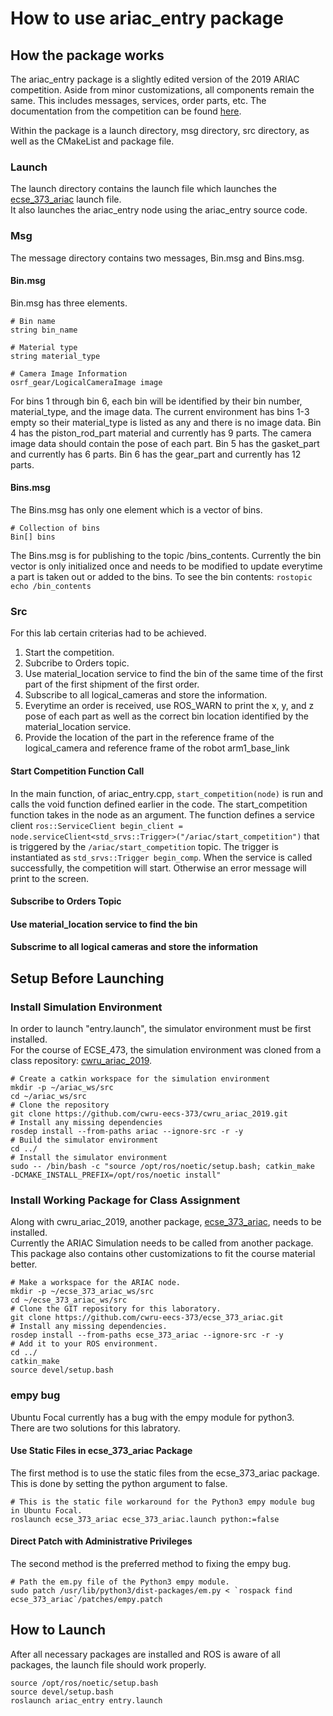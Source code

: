# How to use ariac_entry package

## How the package works
The ariac_entry package is a slightly edited version of the 2019 ARIAC competition. Aside from minor customizations, all components remain the same.
This includes messages, services, order parts, etc. The documentation from the competition can be found [here](https://bitbucket.org/osrf/ariac/wiki/2019/documentation).

Within the package is a launch directory, msg directory, src directory, as well as the CMakeList and package file.

### Launch
The launch directory contains the launch file which launches the [ecse_373_ariac](https://github.com/cwru-eecs-373/ecse_373_ariac/tree/noetic-devel/ecse_373_ariac) launch file. <br>
It also launches the ariac_entry node using the ariac_entry source code.

### Msg
The message directory contains two messages, Bin.msg and Bins.msg. 

#### Bin.msg
Bin.msg has three elements.
```
# Bin name
string bin_name

# Material type
string material_type

# Camera Image Information
osrf_gear/LogicalCameraImage image
```
For bins 1 through bin 6, each bin will be identified by their bin number, material_type, and the image data. The current environment has bins 1-3 empty so their material_type is listed as any and there is no image data. Bin 4 has the piston_rod_part material and currently has 9 parts. The camera image data should contain the pose of each part. Bin 5 has the gasket_part and currently has 6 parts. Bin 6 has the gear_part and currently has 12 parts.

#### Bins.msg
The Bins.msg has only one element which is a vector of bins.
```
# Collection of bins
Bin[] bins
```
The Bins.msg is for publishing to the topic /bins_contents. Currently the bin vector is only initialized once and needs to be modified to update everytime a part is taken out or added to the bins. To see the bin contents: `rostopic echo /bin_contents`

### Src
For this lab certain criterias had to be achieved.
1. Start the competition.
2. Subcribe to Orders topic.
3. Use material_location service to find the bin of the same time of the first part of the first shipment of the first order.
4. Subscribe to all logical_cameras and store the information.
5. Everytime an order is received, use ROS_WARN to print the x, y, and z pose of each part as well as the correct bin location identified by the material_location service.
6. Provide the location of the part in the reference frame of the logical_camera and reference frame of the robot arm1_base_link

#### Start Competition Function Call
In the main function, of ariac_entry.cpp, `start_competition(node)` is run and calls the void function defined earlier in the code. The start_competition function takes in the node as an argument. The function defines a service client `ros::ServiceClient begin_client = node.serviceClient<std_srvs::Trigger>("/ariac/start_competition")` that is triggered by the `/ariac/start_competition` topic. The trigger is instantiated as `std_srvs::Trigger begin_comp`.
When the service is called successfully, the competition will start. Otherwise an error message will print to the screen.

#### Subscribe to Orders Topic

#### Use material_location service to find the bin
#### Subscrime to all logical cameras and store the information

## Setup Before Launching
### Install Simulation Environment
In order to launch "entry.launch", the simulator environment must be first installed.<br>
For the course of ECSE_473, the simulation environment was cloned from a class repository: [cwru_ariac_2019](https://github.com/cwru-eecs-373/cwru_ariac_2019).
```
# Create a catkin workspace for the simulation environment
mkdir -p ~/ariac_ws/src
cd ~/ariac_ws/src
# Clone the repository
git clone https://github.com/cwru-eecs-373/cwru_ariac_2019.git
# Install any missing dependencies
rosdep install --from-paths ariac --ignore-src -r -y
# Build the simulator environment
cd ../
# Install the simulator environment
sudo -- /bin/bash -c "source /opt/ros/noetic/setup.bash; catkin_make
-DCMAKE_INSTALL_PREFIX=/opt/ros/noetic install"
```
### Install Working Package for Class Assignment
Along with cwru_ariac_2019, another package, [ecse_373_ariac](https://github.com/cwru-eecs-373/ecse_373_ariac/tree/noetic-devel/ecse_373_ariac), needs to be installed.<br>
Currently the ARIAC Simulation needs to be called from another package.<br>
This package also contains other customizations to fit the course material better.<br>
```
# Make a workspace for the ARIAC node.
mkdir -p ~/ecse_373_ariac_ws/src
cd ~/ecse_373_ariac_ws/src
# Clone the GIT repository for this laboratory.
git clone https://github.com/cwru-eecs-373/ecse_373_ariac.git
# Install any missing dependencies.
rosdep install --from-paths ecse_373_ariac --ignore-src -r -y
# Add it to your ROS environment.
cd ../
catkin_make
source devel/setup.bash
```
### empy bug
Ubuntu Focal currently has a bug with the empy module for python3.<br>
There are two solutions for this labratory.<br>

#### Use Static Files in ecse_373_ariac Package
The first method is to use the static files from the ecse_373_ariac package.
This is done by setting the python argument to false.
```
# This is the static file workaround for the Python3 empy module bug in Ubuntu Focal.
roslaunch ecse_373_ariac ecse_373_ariac.launch python:=false
```

#### Direct Patch with Administrative Privileges
The second method is the preferred method to fixing the empy bug.<br>
```
# Path the em.py file of the Python3 empy module.
sudo patch /usr/lib/python3/dist-packages/em.py < `rospack find
ecse_373_ariac`/patches/empy.patch
```
## How to Launch
After all necessary packages are installed and ROS is aware of all packages, the launch file should work properly.<br>
```
source /opt/ros/noetic/setup.bash
source devel/setup.bash
roslaunch ariac_entry entry.launch
```
